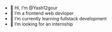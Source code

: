 - 👋 Hi, I’m @Yash12gour
- 👀 I’m a frontend web devloper
- 🌱 I’m currently learning fullstack development 
- 💞️ I’m looking for an internship
  

<!---
Yash12gour/Yash12gour is a ✨ special ✨ repository because its `README.md` (this file) appears on your GitHub profile.
You can click the Preview link to take a look at your changes.
--->
